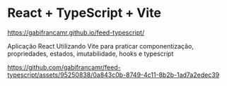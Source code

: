 # React + TypeScript + Vite

https://gabifrancamr.github.io/feed-typescript/

Aplicação React Utilizando Vite para praticar componentização, propriedades, estados, imutabilidade, hooks e typescript

https://github.com/gabifrancamr/feed-typescript/assets/95250838/0a843c0b-8749-4c11-8b2b-1ad7a2edec39

